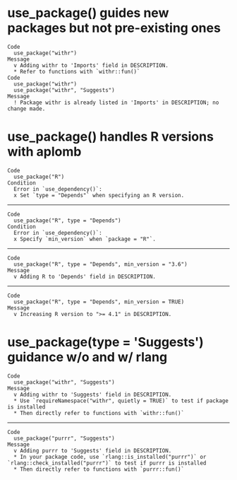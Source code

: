 # use_package() guides new packages but not pre-existing ones

    Code
      use_package("withr")
    Message
      v Adding withr to 'Imports' field in DESCRIPTION.
      * Refer to functions with `withr::fun()`
    Code
      use_package("withr")
      use_package("withr", "Suggests")
    Message
      ! Package withr is already listed in 'Imports' in DESCRIPTION; no change made.

# use_package() handles R versions with aplomb

    Code
      use_package("R")
    Condition
      Error in `use_dependency()`:
      x Set `type = "Depends"` when specifying an R version.

---

    Code
      use_package("R", type = "Depends")
    Condition
      Error in `use_dependency()`:
      x Specify `min_version` when `package = "R"`.

---

    Code
      use_package("R", type = "Depends", min_version = "3.6")
    Message
      v Adding R to 'Depends' field in DESCRIPTION.

---

    Code
      use_package("R", type = "Depends", min_version = TRUE)
    Message
      v Increasing R version to ">= 4.1" in DESCRIPTION.

# use_package(type = 'Suggests') guidance w/o and w/ rlang

    Code
      use_package("withr", "Suggests")
    Message
      v Adding withr to 'Suggests' field in DESCRIPTION.
      * Use `requireNamespace("withr", quietly = TRUE)` to test if package is installed
      * Then directly refer to functions with `withr::fun()`

---

    Code
      use_package("purrr", "Suggests")
    Message
      v Adding purrr to 'Suggests' field in DESCRIPTION.
      * In your package code, use `rlang::is_installed("purrr")` or `rlang::check_installed("purrr")` to test if purrr is installed
      * Then directly refer to functions with `purrr::fun()`

